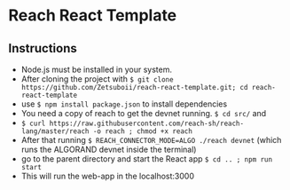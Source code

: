 # Reach React Template

## Instructions
* Node.js must be installed in your system.
* After cloning the project with `$ git clone https://github.com/Zetsuboii/reach-react-template.git; cd reach-react-template`
* use `$ npm install package.json` to install dependencies
* You need a copy of reach to get the devnet running. `$ cd src/` and 
* `$ curl https://raw.githubusercontent.com/reach-sh/reach-lang/master/reach -o reach ; chmod +x reach`
* After that running `$ REACH_CONNECTOR_MODE=ALGO ./reach devnet` (which runs the ALGORAND devnet inside the terminal)
* go to the parent directory and start the React app `$ cd .. ; npm run start` 
* This will run the web-app in the localhost:3000
